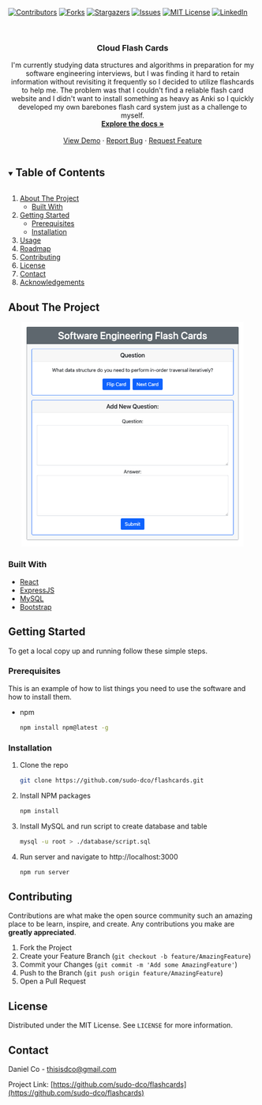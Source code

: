 <!--
*** Thanks for checking out the Best-README-Template. If you have a suggestion
*** that would make this better, please fork the repo and create a pull request
*** or simply open an issue with the tag "enhancement".
*** Thanks again! Now go create something AMAZING! :D
***
***
***
*** To avoid retyping too much info. Do a search and replace for the following:
*** github_username, repo_name, twitter_handle, email, project_title, project_description
-->



<!-- PROJECT SHIELDS -->
<!--
*** I'm using markdown "reference style" links for readability.
*** Reference links are enclosed in brackets [ ] instead of parentheses ( ).
*** See the bottom of this document for the declaration of the reference variables
*** for contributors-url, forks-url, etc. This is an optional, concise syntax you may use.
*** https://www.markdownguide.org/basic-syntax/#reference-style-links
-->
[![Contributors][contributors-shield]][contributors-url]
[![Forks][forks-shield]][forks-url]
[![Stargazers][stars-shield]][stars-url]
[![Issues][issues-shield]][issues-url]
[![MIT License][license-shield]][license-url]
[![LinkedIn][linkedin-shield]][linkedin-url]



<!-- PROJECT LOGO -->
<br />
<p align="center">
  <a href="https://github.com/sudo-dco/flashcards">
  </a>

  <h3 align="center">Cloud Flash Cards</h3>

  <p align="center">
    I'm currently studying data structures and algorithms in preparation for my software engineering interviews, 
    but I was finding it hard to retain information without revisiting it frequently so I decided to utilize flashcards to help me.
    The problem was that I couldn't find a reliable flash card website and I didn't want to install something as heavy as Anki so I quickly
    developed my own barebones flash card system just as a challenge to myself.
    <br />
    <a href="https://github.com/sudo-dco/flashcards"><strong>Explore the docs »</strong></a>
    <br />
    <br />
    <a href="https://github.com/sudo-dco/flashcards">View Demo</a>
    ·
    <a href="https://github.com/sudo-dco/flashcards/issues">Report Bug</a>
    ·
    <a href="https://github.com/sudo-dco/flashcards/issues">Request Feature</a>
  </p>
</p>



<!-- TABLE OF CONTENTS -->
<details open="open">
  <summary><h2 style="display: inline-block">Table of Contents</h2></summary>
  <ol>
    <li>
      <a href="#about-the-project">About The Project</a>
      <ul>
        <li><a href="#built-with">Built With</a></li>
      </ul>
    </li>
    <li>
      <a href="#getting-started">Getting Started</a>
      <ul>
        <li><a href="#prerequisites">Prerequisites</a></li>
        <li><a href="#installation">Installation</a></li>
      </ul>
    </li>
    <li><a href="#usage">Usage</a></li>
    <li><a href="#roadmap">Roadmap</a></li>
    <li><a href="#contributing">Contributing</a></li>
    <li><a href="#license">License</a></li>
    <li><a href="#contact">Contact</a></li>
    <li><a href="#acknowledgements">Acknowledgements</a></li>
  </ol>
</details>



<!-- ABOUT THE PROJECT -->
## About The Project
<!--
***![Flash Card Screen Shot](https://raw.githubusercontent.com/sudo-dco/flashcards/main/.github/images/screenshot.png)
-->

<p align="center">
  <img src="https://raw.githubusercontent.com/sudo-dco/flashcards/main/.github/images/screenshot.png" width="450"/>
</p>

### Built With

* [React]()
* [ExpressJS]()
* [MySQL]()
* [Bootstrap]()



<!-- GETTING STARTED -->
## Getting Started

To get a local copy up and running follow these simple steps.

### Prerequisites

This is an example of how to list things you need to use the software and how to install them.
* npm
  ```sh
  npm install npm@latest -g
  ```

### Installation

1. Clone the repo
   ```sh
   git clone https://github.com/sudo-dco/flashcards.git
   ```
2. Install NPM packages
   ```sh
   npm install
   ```
3. Install MySQL and run script to create database and table
   ```sh
   mysql -u root > ./database/script.sql
   ```
4. Run server and navigate to http://localhost:3000
   ```sh
   npm run server
   ```

<!-- CONTRIBUTING -->
## Contributing

Contributions are what make the open source community such an amazing place to be learn, inspire, and create. Any contributions you make are **greatly appreciated**.

1. Fork the Project
2. Create your Feature Branch (`git checkout -b feature/AmazingFeature`)
3. Commit your Changes (`git commit -m 'Add some AmazingFeature'`)
4. Push to the Branch (`git push origin feature/AmazingFeature`)
5. Open a Pull Request



<!-- LICENSE -->
## License

Distributed under the MIT License. See `LICENSE` for more information.



<!-- CONTACT -->
## Contact

Daniel Co - thisisdco@gmail.com

Project Link: [https://github.com/sudo-dco/flashcards](https://github.com/sudo-dco/flashcards)



<!-- MARKDOWN LINKS & IMAGES -->
<!-- https://www.markdownguide.org/basic-syntax/#reference-style-links -->
[contributors-shield]: https://img.shields.io/github/contributors/sudo-dco/flashcards.svg?style=for-the-badge
[contributors-url]: https://github.com/sudo-dco/flashcards/graphs/contributors
[forks-shield]: https://img.shields.io/github/forks/sudo-dco/flashcards.svg?style=for-the-badge
[forks-url]: https://github.com/sudo-dco/flashcards/network/members
[stars-shield]: https://img.shields.io/github/stars/sudo-dco/flashcards.svg?style=for-the-badge
[stars-url]: https://github.com/sudo-dco/flashcards/stargazers
[issues-shield]: https://img.shields.io/github/issues/sudo-dco/flashcards.svg?style=for-the-badge
[issues-url]: https://github.com/sudo-dco/flashcards/issues
[license-shield]: https://img.shields.io/github/license/sudo-dco/flashcards.svg?style=for-the-badge
[license-url]: https://github.com/sudo-dco/flashcards/blob/master/LICENSE.txt
[linkedin-shield]: https://img.shields.io/badge/-LinkedIn-black.svg?style=for-the-badge&logo=linkedin&colorB=555
[linkedin-url]: https://linkedin.com/in/sudo-dco
